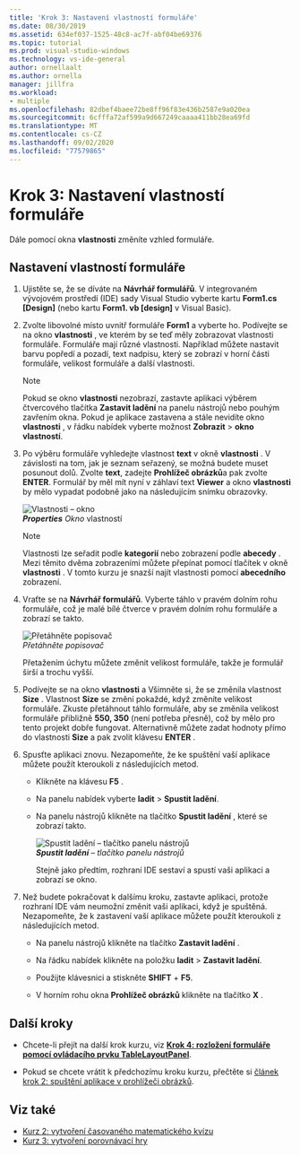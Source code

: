 ```yaml
---
title: 'Krok 3: Nastavení vlastností formuláře'
ms.date: 08/30/2019
ms.assetid: 634ef037-1525-48c8-ac7f-abf04be69376
ms.topic: tutorial
ms.prod: visual-studio-windows
ms.technology: vs-ide-general
author: ornellaalt
ms.author: ornella
manager: jillfra
ms.workload:
- multiple
ms.openlocfilehash: 82dbef4baee72be8ff96f83e436b2587e9a020ea
ms.sourcegitcommit: 6cfffa72af599a9d667249caaaa411bb28ea69fd
ms.translationtype: MT
ms.contentlocale: cs-CZ
ms.lasthandoff: 09/02/2020
ms.locfileid: "77579865"
---
```

# <a name="step-3-set-your-form-properties"></a>Krok 3: Nastavení vlastností formuláře

Dále pomocí okna **vlastnosti** změníte vzhled formuláře.

## <a name="how-to-set-your-form-properties"></a>Nastavení vlastností formuláře

1. Ujistěte se, že se díváte na **Návrhář formulářů**. V integrovaném vývojovém prostředí (IDE) sady Visual Studio vyberte kartu **Form1.cs [Design]** (nebo kartu **Form1. vb [design]** v Visual Basic).

1. Zvolte libovolné místo uvnitř formuláře **Form1** a vyberte ho. Podívejte se na okno **vlastnosti** , ve kterém by se teď měly zobrazovat vlastnosti formuláře. Formuláře mají různé vlastnosti. Například můžete nastavit barvu popředí a pozadí, text nadpisu, který se zobrazí v horní části formuláře, velikost formuláře a další vlastnosti.

   > [!NOTE]
   > Pokud se okno **vlastnosti** nezobrazí, zastavte aplikaci výběrem čtvercového tlačítka **Zastavit ladění** na panelu nástrojů nebo pouhým zavřením okna. Pokud je aplikace zastavena a stále nevidíte okno **vlastnosti** , v řádku nabídek vyberte možnost **Zobrazit**  >  **okno vlastností**.

1. Po výběru formuláře vyhledejte vlastnost **text** v okně **vlastnosti** . V závislosti na tom, jak je seznam seřazený, se možná budete muset posunout dolů. Zvolte **text**, zadejte **Prohlížeč obrázků**a pak zvolte **ENTER**.  Formulář by měl mít nyní v záhlaví text **Viewer** a okno **vlastnosti** by mělo vypadat podobně jako na následujícím snímku obrazovky.

    ![Vlastnosti – okno](../ide/media/express_edittextproperty.png)<br>
   ***Properties*** *Okno* vlastností

   > [!NOTE]
   > Vlastnosti lze seřadit podle **kategorií** nebo zobrazení podle **abecedy** . Mezi těmito dvěma zobrazeními můžete přepínat pomocí tlačítek v okně **vlastnosti** . V tomto kurzu je snazší najít vlastnosti pomocí **abecedního** zobrazení.

1. Vraťte se na **Návrhář formulářů**. Vyberte táhlo v pravém dolním rohu formuláře, což je malé bílé čtverce v pravém dolním rohu formuláře a zobrazí se takto.

    ![Přetáhněte popisovač](../ide/media/express_bottomrt_drag.png)<br>
   *Přetáhněte popisovač*

    Přetažením úchytu můžete změnit velikost formuláře, takže je formulář širší a trochu vyšší.

1. Podívejte se na okno **vlastnosti** a Všimněte si, že se změnila vlastnost **Size** . Vlastnost **Size** se změní pokaždé, když změníte velikost formuláře. Zkuste přetáhnout táhlo formuláře, aby se změnila velikost formuláře přibližně **550, 350** (není potřeba přesně), což by mělo pro tento projekt dobře fungovat. Alternativně můžete zadat hodnoty přímo do vlastnosti **Size** a pak zvolit klávesu **ENTER** .

1. Spusťte aplikaci znovu. Nezapomeňte, že ke spuštění vaší aplikace můžete použít kteroukoli z následujících metod.

   - Klikněte na klávesu **F5** .

   - Na panelu nabídek vyberte **ladit**  >  **Spustit ladění**.

   - Na panelu nástrojů klikněte na tlačítko **Spustit ladění** , které se zobrazí takto.

      ![Spustit ladění – tlačítko panelu nástrojů](../ide/media/express_icondebug.png)<br>
     ***Spustit ladění*** – *tlačítko panelu nástrojů*

     Stejně jako předtím, rozhraní IDE sestaví a spustí vaši aplikaci a zobrazí se okno.

1. Než budete pokračovat k dalšímu kroku, zastavte aplikaci, protože rozhraní IDE vám neumožní změnit vaši aplikaci, když je spuštěná. Nezapomeňte, že k zastavení vaší aplikace můžete použít kteroukoli z následujících metod.

   - Na panelu nástrojů klikněte na tlačítko **Zastavit ladění** .

   - Na řádku nabídek klikněte na položku **ladit**  >  **Zastavit ladění**.

   - Použijte klávesnici a stiskněte **SHIFT** + **F5**.

   - V horním rohu okna **Prohlížeč obrázků** klikněte na tlačítko **X** .

## <a name="next-steps"></a>Další kroky

* Chcete-li přejít na další krok kurzu, viz **[Krok 4: rozložení formuláře pomocí ovládacího prvku TableLayoutPanel](../ide/step-4-lay-out-your-form-with-a-tablelayoutpanel-control.md)**.

* Pokud se chcete vrátit k předchozímu kroku kurzu, přečtěte si [článek krok 2: spuštění aplikace v prohlížeči obrázků](../ide/step-2-run-your-program.md).

## <a name="see-also"></a>Viz také

* [Kurz 2: vytvoření časovaného matematického kvízu](tutorial-2-create-a-timed-math-quiz.md)
* [Kurz 3: vytvoření porovnávací hry](tutorial-3-create-a-matching-game.md)
